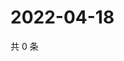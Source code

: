 # 2022-04-18

共 0 条

<!-- BEGIN WEIBO -->
<!-- 最后更新时间 Mon Apr 18 2022 11:13:16 GMT+0800 (China Standard Time) -->

<!-- END WEIBO -->
